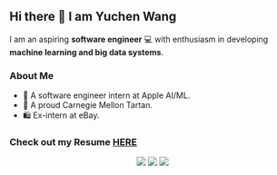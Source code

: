 ## Hi there 👋 I am Yuchen Wang

I am an aspiring **software engineer** 💻 with enthusiasm in developing **machine learning and big data systems**.

### About Me

-  A software engineer intern at Apple AI/ML.
- 🐾 A proud Carnegie Mellon Tartan.
- 🛍️ Ex-intern at eBay.

### Check out my Resume [HERE](https://gist.github.com/Yuchen-Wang-SH/5c50d967fb9bb36f7b51f67c7cae9d09)

<p align="center">
<a href= "https://www.linkedin.com/in/yuchen-wang-sh/"><img src="https://img.icons8.com/color/48/000000/linkedin-circled.png"/></a>
<a href= "https://yuchenwang.tech/"><img src="https://img.icons8.com/fluent/48/000000/domain.png"/></a>
<a href= "https://github.com/Yuchen-Wang-SH"><img src="https://img.icons8.com/fluent/48/000000/github.png"/></a>
</p>


<!--
**Yuchen-Wang-SH/Yuchen-Wang-SH** is a ✨ _special_ ✨ repository because its `README.md` (this file) appears on your GitHub profile.

Here are some ideas to get you started:

- 🔭 I’m currently working on ...
- 🌱 I’m currently learning ...
- 👯 I’m looking to collaborate on ...
- 🤔 I’m looking for help with ...
- 💬 Ask me about ...
- 📫 How to reach me: ...
- 😄 Pronouns: ...
- ⚡ Fun fact: ...
-->
